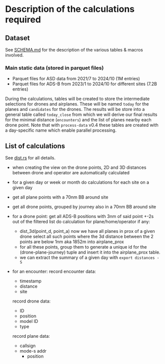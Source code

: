 # Description of the calculations required

## Dataset

See [SCHEMA.md](SCHEMA.md) for the description of the various tables & macros involved.

### Main static data (stored in parquet files)

- Parquet files for ASD data from 2021/7 to 2024/10      (1M entries)
- Parquet files for ADS-B from 2023/1 to 2024/10 for different sites (7.2B entries)

During the calculations, tables will be created to store the intermediate selections for drones and airplanes. These
will be named `today` for the planes and `candidates` for the drones. The results will be store into a general table
called `today_close` from which we will derive our final results for the minimal distance (`encounters`) and the list of
planes nearby each drone point. Note that with `process-data` v0.4 these tables are created with a day-specific name
which enable parallel processing.

## List of calculations

See [dist.rs](../process-data/src/cmds/distances/planes/compute.rs) for all details.

- when creating the view on the drone points, 2D and 3D distances between drone and operator are automatically
  calculated

- for a given day or week or month
  do calculations for each site on a given day

- get all plane points with a 70nm BB around site
- get all drone points, grouped by journey also in a 70nm BB around site

- for a drone point:
  get all ADS-B positions with 3nm of said point +-2s out of the filtered list
  do calculation for plane/home/operator if any:
    * dist_3d(point_d, point_a)
      now we have all planes in prox of a given drone
      select all such points where the 3d distance between the 2 points are below 1nm aka 1852m into airplane_prox
    * for all these points, group them to generate a unique id for the (drone-plane-journey) tuple and insert it
      into the airplane_prox table.
    * we can extract the summary of a given day with `export distances -S`

- for an encounter:
  record encounter data:
    * timestamp
    * distance
    * site

  record drone data:
    * ID
    * position
    * model ID
    * type

  record plane data:
    * callsign
    * mode-s addr
        * position

